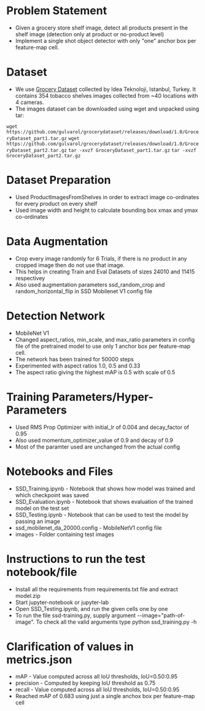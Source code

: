 # Problem Statement
- Given a grocery store shelf image, detect all products present in the shelf image (detection only at product or no-product level)
- Implement a single shot object detector with only "one" anchor box per feature-map cell.

# Dataset
- We use [Grocery Dataset](https://github.com/gulvarol/grocerydataset) collected by Idea Teknoloji, Istanbul, Turkey. It contains 354 tobacco shelves images collected from ~40 locations with 4 cameras.
- The images dataset can be downloaded using wget and unpacked using tar:

`wget https://github.com/gulvarol/grocerydataset/releases/download/1.0/GroceryDataset_part1.tar.gz`
`wget https://github.com/gulvarol/grocerydataset/releases/download/1.0/GroceryDataset_part2.tar.gz`
`tar -xvzf GroceryDataset_part1.tar.gz`
`tar -xvzf GroceryDataset_part2.tar.gz`

# Dataset Preparation
- Used ProductImagesFromShelves in order to extract image co-ordinates for every product on every shelf
- Used image width and height to calculate bounding box xmax and ymax co-ordinates

# Data Augmentation
- Crop every image randomly for 6 Trials, if there is no product in any cropped image then do not use that image.
- This helps in creating Train and Eval Datasets of sizes 24010 and 11415 respectivey
- Also used augmentation parameters ssd_random_crop and random_horizontal_flip in SSD Mobilenet V1 config file

# Detection Network 
- MobileNet V1
- Changed aspect_ratios, min_scale, and max_ratio parameters in config file of the pretrained model to use only 1 anchor box per feature-map cell.
- The network has been trained for 50000 steps
- Experimented with aspect ratios 1.0, 0.5 and 0.33
- The aspect ratio giving the highest mAP is 0.5 with scale of 0.5

# Training Parameters/Hyper-Parameters
- Used RMS Prop Optimizer with initial_lr of 0.004 and decay_factor of 0.95
- Also used momentum_optimizer_value of 0.9 and decay of 0.9
- Most of the paramter used are unchanged from the actual config

# Notebooks and Files
- SSD_Training.ipynb - Notebook that shows how model was trained and which checkpoint was saved
- SSD_Evaluation.ipynb - Notebook that shows evaluation of the trained model on the test set
- SSD_Testing.ipynb - Notebook that can be used to test the model by passing an image
- ssd_mobilenet_da_20000.config - MobileNetV1 config file
- images - Folder containing test images

# Instructions to run the test notebook/file
- Install all the requirements from requirements.txt file and extract model.zip
- Start jupyter-notebook or jupyter-lab
- Open SSD_Testing.ipynb, and run the given cells one by one
- To run the file ssd-training.py, supply argument --image="path-of-image". To check all the valid arguments type python ssd_training.py -h

# Clarification of values in metrics.json
- mAP - Value computed across all IoU thresholds, IoU=0.50:0.95
- precision - Computed by keeping IoU threshold as 0.75
- recall - Value computed across all IoU thresholds, IoU=0.50:0.95
- Reached mAP of 0.683 using just a single anchox box per feature-map cell

